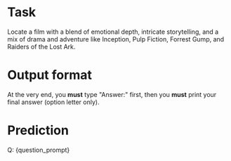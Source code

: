 # Task
Locate a film with a blend of emotional depth, intricate storytelling, and a mix of drama and adventure like Inception, Pulp Fiction, Forrest Gump, and Raiders of the Lost Ark.

# Output format
At the very end, you **must** type "Answer:" first, then you **must** print your final answer (option letter only).

# Prediction
Q: {question_prompt}